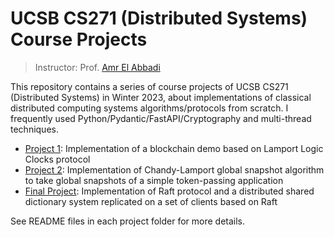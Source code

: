 # UCSB CS271 (Distributed Systems) Course Projects

> Instructor: Prof. [Amr El Abbadi](https://sites.cs.ucsb.edu/~amr/)


This repository contains a series of course projects of UCSB CS271 (Distributed Systems) in Winter 2023, about implementations of classical distributed computing systems algorithms/protocols from scratch. I frequently used Python/Pydantic/FastAPI/Cryptography and multi-thread techniques.

- [Project 1](./project1/): Implementation of a blockchain demo based on Lamport Logic Clocks protocol
- [Project 2](./project2/): Implementation of Chandy-Lamport global snapshot algorithm to take global snapshots of a simple token-passing application
- [Final Project](./project-final/): Implementation of Raft protocol and a distributed shared dictionary system replicated on a set of clients based on Raft


See README files in each project folder for more details.


<!-- Paxos implementation: https://bbs.huaweicloud.com/blogs/250582 -->


